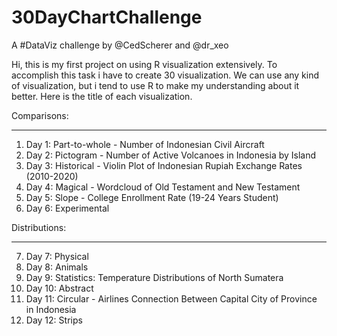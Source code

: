 # 30DayChartChallenge
A #DataViz challenge by @CedScherer  and  @dr_xeo

Hi, this is my first project on using R visualization extensively.
To accomplish this task i have to create 30 visualization. We can use any kind of visualization, but i tend to use R to make my understanding about it better.
Here is the title of each visualization.

Comparisons:
____________________________________________________

1. Day 1: Part-to-whole - Number of Indonesian Civil Aircraft
2. Day 2: Pictogram - Number of Active Volcanoes in Indonesia by Island
3. Day 3: Historical - Violin Plot of Indonesian Rupiah Exchange Rates (2010-2020)
4. Day 4: Magical - Wordcloud of Old Testament and New Testament
5. Day 5: Slope - College Enrollment Rate (19-24 Years Student)
6. Day 6: Experimental

Distributions:
____________________________________________________

7. Day 7: Physical
8. Day 8: Animals
9. Day 9: Statistics: Temperature Distributions of North Sumatera
10. Day 10: Abstract
11. Day 11: Circular - Airlines Connection Between Capital City of Province in Indonesia
12. Day 12: Strips
